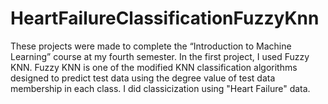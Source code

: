 # HeartFailureClassificationFuzzyKnn
These projects were made to complete the “Introduction to Machine Learning” course at my fourth semester. In the first project, I used Fuzzy KNN. Fuzzy KNN is one of the modified KNN classification algorithms designed to predict test data using the degree value of test data membership in each class. I did classicization using "Heart Failure" data. 
